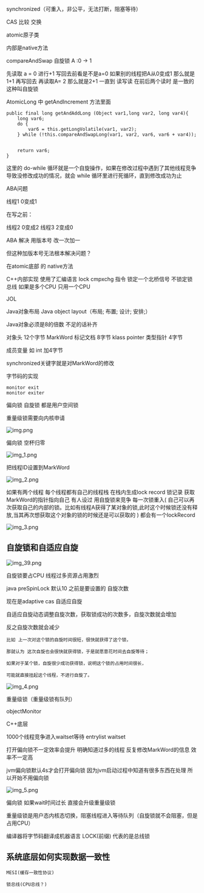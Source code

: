synchronized（可重入，非公平，无法打断，阻塞等待）


CAS 比较 交换

atomic原子类

内部是native方法

compareAndSwap  自旋锁
A :0 -> 1

先读取 a = 0  进行+1 写回去前看是不是a=0 如果别的线程把A从0变成1 那么就是1+1 
再写回去 再读取A= 2 那么就是2+1
一直到  读写读 在前后两个读时 是一致的
这种叫自旋锁

AtomicLong  中  getAndIncrement 方法里面
```
public final long getAndAddLong (Object var1,long var2, long var4){
    long var6;
    do {
        var6 = this.getLongVolatile(var1, var2);
    } while (!this.compareAndSwapLong(var1, var2, var6, var6 + var4));
 
 
    return var6;
}
```
这里的 do-while 循环就是一个自旋操作，如果在修改过程中遇到了其他线程竞争导致没修改成功的情况，就会 while 循环里进行死循环，直到修改成功为止



ABA问题

线程1  0变成1

在写之前：

线程2  0变成2
线程3  2变成0

ABA 解决 用版本号 改一次加一

但这种加版本号无法根本解决问题？

在atomic底部 的 native方法 

C++内部实现 使用了汇编语言 lock cmpxchg 指令
锁定一个北桥信号 不锁定锁总线
如果是多个CPU 只用一个CPU

JOL 

Java对象布局 Java object layout（布局; 布置; 设计; 安排;）

Java对象必须是8的倍数 不足的话补齐

对象头 12个字节   MarkWord 标记文档 8字节  klass pointer 类型指针 4字节

成员变量 如 int 加4字节

synchronized关键字就是对MarkWord的修改

字节码的实现

    monitor exit
    monitor exiter

偏向锁 自旋锁 都是用户空间锁

重量级锁需要向内核申请

![img.png](../JVM/img/img.png)

偏向锁 空杯归零

![img_1.png](../JVM/img/img_1.png)

把线程ID设置到MarkWord

![img_2.png](../JVM/img/img_2.png)

如果有两个线程  每个线程都有自己的线程栈
在栈内生成lock record 锁记录
获取MarkWord的指针指向自己 有人设过 用自旋锁来竞争
每一次锁重入(
自己可以再次获取自己的内部的锁。比如有线程A获得了某对象的锁,此时这个时候锁还没有释放,当其再次想获取这个对象的锁的时候还是可以获取的
) 都会有一个lockRecord

![img_3.png](../JVM/img/img_3.png)


自旋锁和自适应自旋
---

![img_39.png](img_39.png)

自旋锁要占CPU 线程过多资源占用激烈

java preSpinLock 默认10 之前是要设置的 自旋次数

现在是adaptive cas 自适应自旋

自适应自旋动态调整自旋次数，获取锁成功的次数多，自旋次数就会增加

反之自旋次数就会减少

    比如 上一次对这个锁的自旋时间很短，很快就获得了这个锁，

    那就认为 这次自旋也会很快就获得锁，于是就愿意花时间去自旋等待；
    
    如果对于某个锁，自旋很少成功获得锁，说明这个锁的占用时间很长，

    可能就直接挂起这个线程，不进行自旋了。

![img_4.png](../JVM/img/img_4.png)


重量级锁（重量级锁有队列）

objectMonitor

C++底层

1000个线程竞争进入waitset等待
entrylist waitset

打开偏向锁不一定效率会提升
明确知道过多的线程 反复修改MarkWord的信息 效率不一定高

jvm偏向锁默认4s才会打开偏向锁
因为jvm启动过程中知道有很多东西在处理 所以开始不用偏向锁

![img_5.png](../JVM/img/img_5.png)

偏向锁 如果wait时间过长 直接会升级重量级锁

重量级锁是用户态内核态切换，阻塞线程进入等待队列（自旋锁就不会阻塞，但是占用CPU）

编译器将字节码翻译成机器语言 LOCK(前缀) 代表的是总线锁

系统底层如何实现数据一致性
---

    MESI(缓存一致性协议)

    锁总线(CPU总线？)